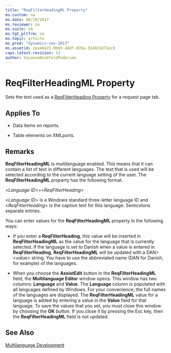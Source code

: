 ```yaml
---
title: "ReqFilterHeadingML Property"
ms.custom: na
ms.date: 06/19/2017
ms.reviewer: na
ms.suite: na
ms.tgt_pltfrm: na
ms.topic: article
ms.prod: "dynamics-nav-2017"
ms.assetid: 2ee40a72-9b03-4ddf-878a-324921671ec9
caps.latest.revision: 13
author: SusanneWindfeldPedersen
---
```


# ReqFilterHeadingML Property
Sets the text used as a [ReqFilterHeading Property](devenv-reqfilterheading-property.md) for a request page tab.  
  
## Applies To  
  
-   Data items on reports.  
  
-   Table elements on XMLports.  
  
## Remarks  
 **ReqFilterHeadingML** is multilanguage enabled. This means that it can contain a list of text in different languages. The text that is used will be selected according to the current language setting of the user. The **ReqFilterHeadingML** property has the following format.  
  
 <*Language ID*>=<*ReqFilterHeading*>  
  
 <*Language ID*> is a Windows standard three-letter language ID and <*ReqFilterHeading*> is the caption text for this language. Semicolons separate entries.  
  
 You can enter values for the **ReqFilterHeadingML** property in the following ways:  
  
-   If you enter a **ReqFilterHeading**, this value will be inserted in **ReqFilterHeadingML** as the value for the language that is currently selected. If the language is set to Danish when a value is entered in **ReqFilterHeading**, **ReqFilterHeadingML** will be updated with a DAN=<*value*> string. You have to use the abbreviated name (DAN for Danish, for example) of the languages.  
  
-   When you choose the **AssistEdit** button in the **ReqFilterHeadingML** field, the **Multilanguage Editor** window opens. This window has two columns: **Language** and **Value**. The **Language** column is populated with all languages defined by Windows. For your convenience, the full names of the languages are displayed. The **ReqFilterHeadingML** value for a language is added by entering a value in the **Value** field for that language. To save the values that you set, you must close this window by choosing the **OK** button. If you close it by pressing the Esc key, then the **ReqFilterHeadingML** field is not updated.  
  
## See Also  
 [Multilanguage Development](../devenv-multilanguage-development.md)